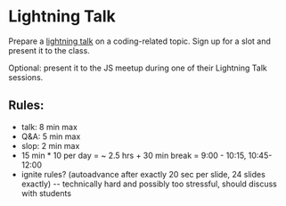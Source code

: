 # Lightning Talk

Prepare a [lightning talk](https://en.wikipedia.org/wiki/Lightning_talk) on a coding-related topic. Sign up for a slot and present it to the class.

Optional: present it to the JS meetup during one of their Lightning Talk sessions.

## Rules:

* talk: 8 min max
* Q&A: 5 min max
* slop: 2 min max
* 15 min * 10 per day = ~ 2.5 hrs + 30 min break = 9:00 - 10:15, 10:45-12:00
* ignite rules? (autoadvance after exactly 20 sec per slide, 24 slides exactly) -- technically hard and possibly too stressful, should discuss with students

